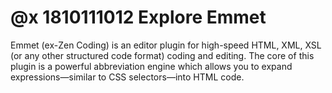 # @x 1810111012 Explore Emmet
Emmet (ex-Zen Coding) is an editor plugin for high-speed HTML, XML, XSL (or any other structured code format) coding and editing. The core of this plugin is a powerful abbreviation engine which allows you to expand expressions—similar to CSS selectors—into HTML code.